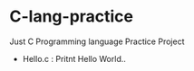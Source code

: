# C-lang-practice
Just C Programming language Practice Project
    
- Hello.c : Pritnt Hello World..
    
